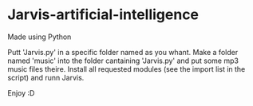 # Jarvis-artificial-intelligence
Made using Python

Putt 'Jarvis.py' in a specific folder named as you whant.
Make a folder named 'music' into the folder cantaining 'Jarvis.py' and put some mp3 music files theire.
Install all requested modules (see the import list in the script) and runn Jarvis.

Enjoy :D
